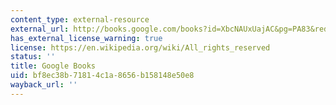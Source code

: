 ```yaml
---
content_type: external-resource
external_url: http://books.google.com/books?id=XbcNAUxUajAC&pg=PA83&redir_esc=y#v=onepage
has_external_license_warning: true
license: https://en.wikipedia.org/wiki/All_rights_reserved
status: ''
title: Google Books
uid: bf8ec38b-7181-4c1a-8656-b158148e50e8
wayback_url: ''
---
```

